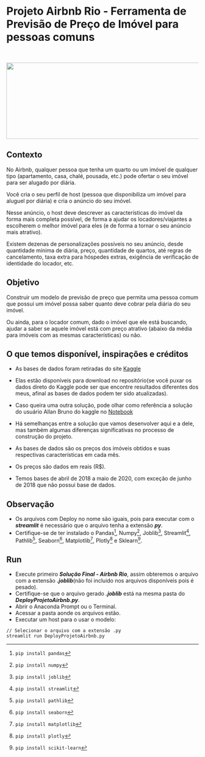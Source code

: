 # Projeto Airbnb Rio - Ferramenta de Previsão de Preço de Imóvel para pessoas comuns

<br />
<p align="center">
  <a href="https://upload.wikimedia.org/wikipedia/commons/thumb/6/69/Airbnb_Logo_B%C3%A9lo.svg/2560px-Airbnb_Logo_B%C3%A9lo.svg.png">
    <img src="https://upload.wikimedia.org/wikipedia/commons/thumb/6/69/Airbnb_Logo_B%C3%A9lo.svg/2560px-Airbnb_Logo_B%C3%A9lo.svg.png"  width="600" height="200">
  </a>
  
## Contexto
No Airbnb, qualquer pessoa que tenha um quarto ou um imóvel de qualquer tipo (apartamento, casa, chalé, pousada, etc.) pode ofertar o seu imóvel para ser alugado por diária.

Você cria o seu perfil de host (pessoa que disponibiliza um imóvel para aluguel por diária) e cria o anúncio do seu imóvel.

Nesse anúncio, o host deve descrever as características do imóvel da forma mais completa possível, de forma a ajudar os locadores/viajantes a escolherem o melhor imóvel para eles (e de forma a tornar o seu anúncio mais atrativo).

Existem dezenas de personalizações possíveis no seu anúncio, desde quantidade mínima de diária, preço, quantidade de quartos, até regras de cancelamento, taxa extra para hóspedes extras, exigência de verificação de identidade do locador, etc.

## Objetivo
Construir um modelo de previsão de preço que permita uma pessoa comum que possui um imóvel possa saber quanto deve cobrar pela diária do seu imóvel.

Ou ainda, para o locador comum, dado o imóvel que ele está buscando, ajudar a saber se aquele imóvel está com preço atrativo (abaixo da média para imóveis com as mesmas características) ou não.

## O que temos disponível, inspirações e créditos
- As bases de dados foram retiradas do site [Kaggle](https://www.kaggle.com/allanbruno/airbnb-rio-de-janeiro)

- Elas estão disponíveis para download no repositório(se você puxar os dados direto do Kaggle pode ser que encontre resultados diferentes dos meus, afinal as bases de dados podem ter sido atualizadas).

- Caso queira uma outra solução, pode olhar como referência a solução do usuário Allan Bruno do kaggle no [Notebook](https://www.kaggle.com/allanbruno/helping-regular-people-price-listings-on-airbnb)

- Há semelhanças entre a solução que vamos desenvolver aqui e a dele, mas também algumas diferenças significativas no processo de construção do projeto.

- As bases de dados são os preços dos imóveis obtidos e suas respectivas características em cada mês.
- Os preços são dados em reais (R$).
- Temos bases de abril de 2018 a maio de 2020, com exceção de junho de 2018 que não possui base de dados.

## Observação
- Os arquivos com Deploy no nome são iguais, pois para executar com o ***streamlit*** é necessário que o arquivo tenha a extensão ***py***.
- Certifique-se de ter instalado o Pandas[^1], Numpy[^2], Joblib[^3], Streamlit[^4], Pathlib[^5], Seaborn[^6], Matplotlib[^7], Plotly[^8] e Sklearn[^9].  

 [^1]: ```pip install pandas```
 [^2]: ```pip install numpy```
 [^3]: ```pip install joblib```
 [^4]: ```pip install streamlit```
 [^5]: ```pip install pathlib``` 
 [^6]: ```pip install seaborn```
 [^7]: ```pip install matplotlib``` 
 [^8]: ```pip install plotly``` 
 [^9]: ```pip install scikit-learn```  
  
## Run
- Execute primeiro ***Solução Final - Airbnb Rio***, assim obteremos o arquivo com a extensão ***.joblib***(não foi incluido nos arquivos disponíveis pois é pesado).
- Certifique-se que o arquivo gerado ***.joblib*** está na mesma pasta do ***DeployProjetoAirbnb.py***.
- Abrir o Anaconda Prompt ou o Terminal.
- Acessar a pasta aonde os arquivos estão.
- Executar um host para o usar o modelo:
``` 
// Selecionar o arquivo com a extensão .py
streamlit run DeployProjetoAirbnb.py
```

